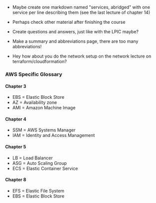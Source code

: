 
- Maybe create one markdown named "services, abridged" with one service per line describing them (see the last lecture of chapter 14)
- Perhaps check other material after finishing the course
- Create questions and answers, just like with the LPIC maybe?

- Make a summary and abbreviations page, there are too many abbreviations!

- Hey how about you do the network setup on the network lecture on terraform/cloudformation?



### AWS Specific Glossary

#### Chapter 3
- EBS = Elastic Block Store
- AZ = Availability zone
- AMI = Amazon Machine Image

#### Chapter 4
- SSM = AWS Systems Manager 
- IAM = Identity and Access Management

#### Chapter 5
- LB = Load Balancer
- ASG = Auto Scaling Group
- ECS = Elastic Container Service

#### Chapter 8
- EFS = Elastic File System
- EBS = Elastic Block Store